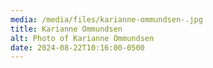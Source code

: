 ```yaml
---
media: /media/files/karianne-ommundsen-.jpg
title: Karianne Ommundsen
alt: Photo of Karianne Ommundsen
date: 2024-08-22T10:16:00-0500
---
```

